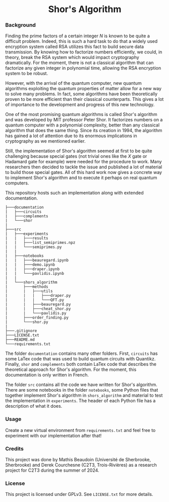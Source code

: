 <h1 align="center">Shor's Algorithm</h1>

### Background
Finding the prime factors of a certain integer $N$ is known to be quite a difficult problem. Indeed, this is such a hard task to do that a widely used encryption system called RSA utilizes this fact to build secure data transmission. By knowing how to factorize numbers efficiently, we could, in theory, break the RSA system which would impact cryptography dramatically. For the moment, there is not a classical algorithm that can factorize any given integer in polynomial time, allowing the RSA encryption system to be robust.

However, with the arrival of the quantum computer, new quantum algorithms exploiting the quantum properties of matter allow for a new way to solve many problems. In fact, some algorithms have been theoretically proven to be more efficient than their classical counterparts. This gives a lot of importance to the development and progress of this new technology.

One of the most promising quantum algorithms is called Shor's algorithm and was developed by MIT professor Peter Shor. It factorizes numbers on a quantum computer with a polynomial complexity, better than any classical algorithm that does the same thing. Since its creation in 1994, the algorithm has gained a lot of attention due to its enormous implications in cryptography as we mentioned earlier.

Still, the implementation of Shor's algorithm seemed at first to be quite challenging because special gates (not trivial ones like the $X$ gate or Hadamard gate for example) were needed for the procedure to work. Many researchers then decided to tackle the issue and published a lot of material to build those special gates. All of this hard work now gives a concrete way to implement Shor's algorithm and to execute it perhaps on real quantum computers.

This repository hosts such an implementation along with extended documentation.

```monospace
├───documentation
|   ├───circuits
|   ├───complements
|   └───shor
|
├───src
|   ├───experiments
|   |   ├───results
|   |   ├───list_semiprimes.npz
|   |   └───semiprimes.py
|   |
|   ├───notebooks
|   |   ├───beauregard.ipynb
|   |   ├───demo.ipynb
|   |   ├───draper.ipynb
|   |   └───pavlidis.ipynb
|   |
|   └───shors_algorithm
|       ├───methods
|       |   ├───utils
|       |   |   ├───draper.py
|       |   |   └───QFT.py
|       |   ├───beauregard.py
|       |   ├───cheat_shor.py
|       |   └───pavlidis.py
|       ├───order_finding.py
|       └───shor.py
|
├───.gitignore
├───LICENSE.txt
├───README.md
└───requirements.txt
```

The folder `documentation` contains many other folders. First, `circuits` has some LaTex code that was used to build quantum circuits with Quantikz. Finally, `shor` and `complements` both contain LaTex code that describes the theoretical approach for Shor's algorithm. For the moment, this documentation is only written in French.

The folder `src` contains all the code we have written for Shor's algorithm. There are some notebooks in the folder `notebooks`, some Python files that together implement Shor's algorithm in `shors_algorithm` and material to test the implementation in `experiments`. The header of each Python file has a description of what it does.

### Usage
Create a new virtual environment from `requirements.txt` and feel free to experiment with our implementation after that!

### Credits
This project was done by Mathis Beaudoin (Université de Sherbrooke, Sherbrooke) and Derek Courchesne (C2T3, Trois-Rivières) as a research project for C2T3 during the summer of 2024.

### License
This project is licensed under GPLv3. See `LICENSE.txt` for more details.